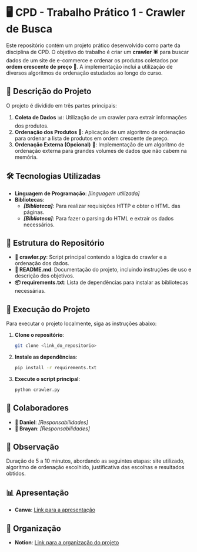 # 🖥️ CPD - Trabalho Prático 1 - Crawler de Busca

Este repositório contém um projeto prático desenvolvido como parte da disciplina de CPD. O objetivo do trabalho é criar um **crawler** 🕷️ para buscar dados de um site de e-commerce e ordenar os produtos coletados por **ordem crescente de preço** 💸. A implementação inclui a utilização de diversos algoritmos de ordenação estudados ao longo do curso.

## 📌 Descrição do Projeto

O projeto é dividido em três partes principais:

1. **Coleta de Dados** 📊: Utilização de um crawler para extrair informações dos produtos.
2. **Ordenação dos Produtos** 🔄: Aplicação de um algoritmo de ordenação para ordenar a lista de produtos em ordem crescente de preço.
3. **Ordenação Externa (Opcional)** 💾: Implementação de um algoritmo de ordenação externa para grandes volumes de dados que não cabem na memória.

## 🛠️ Tecnologias Utilizadas

- **Linguagem de Programação**: _[linguagem utilizada]_
- **Bibliotecas**:
  - **_[Biblioteca]_**: Para realizar requisições HTTP e obter o HTML das páginas.
  - **_[Biblioteca]_**: Para fazer o parsing do HTML e extrair os dados necessários.

## 📂 Estrutura do Repositório

- **📄 crawler.py**: Script principal contendo a lógica do crawler e a ordenação dos dados.
- **📑 README.md**: Documentação do projeto, incluindo instruções de uso e descrição dos objetivos.
- **📦 requirements.txt**: Lista de dependências para instalar as bibliotecas necessárias.

## 🚀 Execução do Projeto

Para executar o projeto localmente, siga as instruções abaixo:

1. **Clone o repositório**:
   ```sh
   git clone <link_do_repositorio>
   ```
2. **Instale as dependências**:
   ```sh
   pip install -r requirements.txt
   ```
3. **Execute o script principal**:
   ```sh
   python crawler.py
   ```

## 👥 Colaboradores

- **👤 Daniel**: _[Responsabilidades]_
- **👤 Brayan**: _[Responsabilidades]_

## 📢 Observação

Duração de 5 a 10 minutos, abordando as seguintes etapas: site utilizado, algoritmo de ordenação escolhido, justificativa das escolhas e resultados obtidos.

## 📊 Apresentação

- **Canva**: [Link para a apresentação](https://www.canva.com/design/DAGS0xTnHAA/P7iUJkR6VQB10-Ij0-7_Cw/edit?utm_content=DAGS0xTnHAA&utm_campaign=designshare&utm_medium=link2&utm_source=sharebutton)

## 📝 Organização

- **Notion**: [Link para a organização do projeto](https://www.notion.so/CPD-TRABALHO-cb9ead442bc34965897eefdf3d5bee80?pvs=4)
